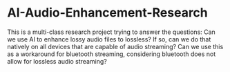# AI-Audio-Enhancement-Research
This is a multi-class research project trying to answer the questions: Can we use AI to enhance lossy audio files to lossless? If so, can we do that natively on all devices that are capable of audio streaming? Can we use this as a workaround for bluetooth streaming, considering bluetooth does not allow for lossless audio streaming?
